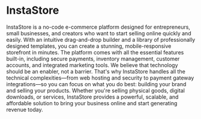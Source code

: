 # InstaStore
InstaStore is a no-code e-commerce platform designed for entrepreneurs, small businesses, and creators who want to start selling online quickly and easily. With an intuitive drag-and-drop builder and a library of professionally designed templates, you can create a stunning, mobile-responsive storefront in minutes. The platform comes with all the essential features built-in, including secure payments, inventory management, customer accounts, and integrated marketing tools. We believe that technology should be an enabler, not a barrier. That's why InstaStore handles all the technical complexities—from web hosting and security to payment gateway integrations—so you can focus on what you do best: building your brand and selling your products. Whether you're selling physical goods, digital downloads, or services, InstaStore provides a powerful, scalable, and affordable solution to bring your business online and start generating revenue today.
